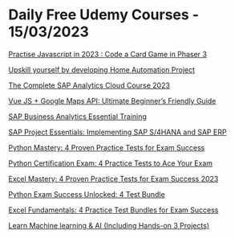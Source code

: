 # Daily Free Udemy Courses - 15/03/2023

[Practise Javascript in 2023 : Code a Card Game in Phaser 3](https://www.udemy.com/course/practise-modern-javascript-by-coding-a-card-game/?couponCode=CARDGAME_FREE9)
[Upskill yourself by developing Home Automation Project](https://www.udemy.com/course/getting-stared-with-asus-tinker-board/?couponCode=FREE_4_NOW)
[The Complete SAP Analytics Cloud Course 2023](https://www.udemy.com/course/sap-analytics-cloud-sac/?couponCode=0DEA803163A8F2B3BD6A)
[Vue JS + Google Maps API: Ultimate Beginner’s Friendly Guide](https://www.udemy.com/course/vuejs-google-maps-api-for-beginners/?couponCode=MAR-FREE-FIVE-DAYS)
[SAP Business Analytics Essential Training](https://www.udemy.com/course/sap-bi-bo/?couponCode=888566003101B72AB8A7)
[SAP Project Essentials: Implementing SAP S/4HANA and SAP ERP](https://www.udemy.com/course/sap-erp-project/?couponCode=CE03E31B7B67C6768598)
[Python Mastery: 4 Proven Practice Tests for Exam Success](https://www.udemy.com/course/python-mastery-4-proven-practice-tests-for-exam-success/?couponCode=E16E61927387F1FD938D)
[Python Certification Exam: 4 Practice Tests to Ace Your Exam](https://www.udemy.com/course/python-certification-exam-4-practice-tests-to-ace-your-exam/?couponCode=36CDC107390F10B0AE4F)
[Excel Mastery: 4 Proven Practice Tests for Exam Success 2023](https://www.udemy.com/course/excel-mastery-4-proven-practice-tests-for-exam-success-2023/?couponCode=AA6172FBE73461F2AD39)
[Python Exam Success Unlocked: 4 Test Bundle](https://www.udemy.com/course/python-exam-success-unlocked-4-test-bundle/?couponCode=0C8E3027EB50801F8D08)
[Excel Fundamentals: 4 Practice Test Bundles for Exam Success](https://www.udemy.com/course/excel-certification-course/?couponCode=435B674CA06F7FEE5259)
[Learn Machine learning & AI (Including Hands-on 3 Projects)](https://www.udemy.com/course/machine-learning-and-ai-with-hands-on-projects/?couponCode=FREEMAR116)
